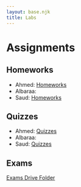 ```yaml
---
layout: base.njk
title: Labs
---
```


# Assignments

## Homeworks

- Ahmed: [Homeworks](https://drive.google.com/drive/folders/1oQDOkixsTb5uNlfrv1UJZkSZqZ3OBJ2F?usp=drive_link)
- Albaraa:
- Saud: [Homeworks](https://drive.google.com/drive/folders/1XZjC3IKEvetmYp4-l4mcHAWXSOHipvng)

## Quizzes

- Ahmed: [Quizzes](https://drive.google.com/drive/folders/1DqImSe4a_64i-BM75TXTPGejhxLAE5kJ?usp=drive_link)
- Albaraa:
- Saud: [Quizzes](https://drive.google.com/drive/folders/1XNT0JLQzaiaKp4fOHnzM5T_rjsxJbLXt)

## Exams

[Exams Drive Folder](https://drive.google.com/drive/folders/15dqstW-LwcAp1NfUJBzPo-yJmiPfM3XA?usp=drive_link)
